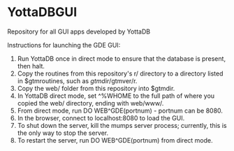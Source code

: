# YottaDBGUI
Repository for all GUI apps developed by YottaDB

Instructions for launching the GDE GUI:
1. Run YottaDB once in direct mode to ensure that the database is present, then halt.
2. Copy the routines from this repository's r/ directory to a directory listed in $gtmroutines, such as $gtmdir/$gtmver/r.
3. Copy the web/ folder from this repository into $gtmdir.
4. In YottaDB direct mode, set ^%WHOME to the full path of where you copied the web/ directory, ending with web/www/. 
5. From direct mode, run DO WEB^GDE(portnum) - portnum can be 8080.
6. In the browser, connect to localhost:8080 to load the GUI.
7. To shut down the server, kill the mumps server process; currently, this is the only way to stop the server.
8. To restart the server, run DO WEB^GDE(portnum) from direct mode.
